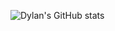 ![Dylan's GitHub stats](https://github-readme-stats.vercel.app/api?username=dylanneve1&show_icons=true&bg_color=00000000)
